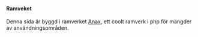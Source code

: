 #### Ramveket

Denna sida är byggd i ramverket [Anax](https://dbwebb.se/kunskap/anax-en-hallbar-struktur-for-dina-webbapplikationer), ett coolt
ramverk i php för mängder av användningsområden.

